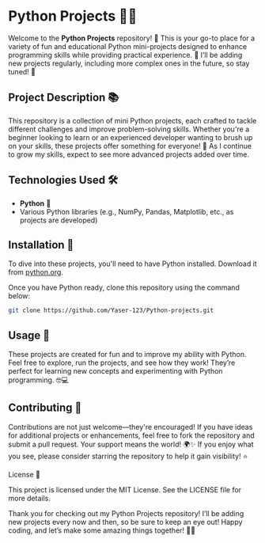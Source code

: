 # Python Projects 🐍✨

Welcome to the **Python Projects** repository! 🎉 This is your go-to place for a variety of fun and educational Python mini-projects designed to enhance programming skills while providing practical experience. 🌱 I’ll be adding new projects regularly, including more complex ones in the future, so stay tuned! 🔔

## Project Description 📚

This repository is a collection of mini Python projects, each crafted to tackle different challenges and improve problem-solving skills. Whether you're a beginner looking to learn or an experienced developer wanting to brush up on your skills, these projects offer something for everyone! 🌈 As I continue to grow my skills, expect to see more advanced projects added over time. 

## Technologies Used 🛠️

- **Python** 🐍
- Various Python libraries (e.g., NumPy, Pandas, Matplotlib, etc., as projects are developed)

## Installation 🚀

To dive into these projects, you'll need to have Python installed. Download it from [python.org](https://www.python.org/downloads/). 

Once you have Python ready, clone this repository using the command below:

```bash
git clone https://github.com/Yaser-123/Python-projects.git
```

## Usage 🎈

These projects are created for fun and to improve my ability with Python. Feel free to explore, run the projects, and see how they work! They’re perfect for learning new concepts and experimenting with Python programming. 🤓💻

## Contributing 🤝

Contributions are not just welcome—they're encouraged! If you have ideas for additional projects or enhancements, feel free to fork the repository and submit a pull request. Your support means the world! 🌍✨ If you enjoy what you see, please consider starring the repository to help it gain visibility! ⭐️

License 📝

This project is licensed under the MIT License. See the LICENSE file for more details.

Thank you for checking out my Python Projects repository! I’ll be adding new projects every now and then, so be sure to keep an eye out! Happy coding, and let’s make some amazing things together! 🚀💡

